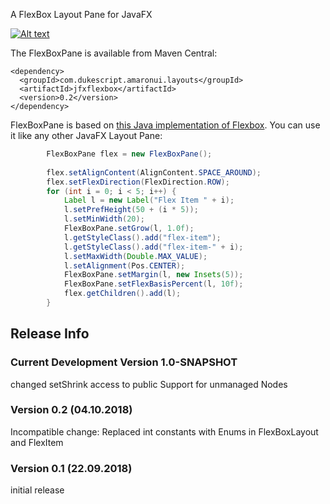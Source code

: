 A FlexBox Layout Pane for JavaFX

[![Alt text](https://img.youtube.com/vi/MvQlvCnqSRA/0.jpg)](https://www.youtube.com/watch?v=MvQlvCnqSRA)

The FlexBoxPane is available from Maven Central:

    <dependency>
      <groupId>com.dukescript.amaronui.layouts</groupId>
      <artifactId>jfxflexbox</artifactId>
      <version>0.2</version>
    </dependency>

FlexBoxPane is based on [this Java implementation of Flexbox](https://github.com/AmaronUI/amaronui-layouts/tree/master/flexbox).
You can use it like any other JavaFX Layout Pane:

```java
        FlexBoxPane flex = new FlexBoxPane();
        
        flex.setAlignContent(AlignContent.SPACE_AROUND);
        flex.setFlexDirection(FlexDirection.ROW);
        for (int i = 0; i < 5; i++) {
            Label l = new Label("Flex Item " + i);
            l.setPrefHeight(50 + (i * 5));
            l.setMinWidth(20);
            FlexBoxPane.setGrow(l, 1.0f);
            l.getStyleClass().add("flex-item");
            l.getStyleClass().add("flex-item-" + i);
            l.setMaxWidth(Double.MAX_VALUE);
            l.setAlignment(Pos.CENTER);
            FlexBoxPane.setMargin(l, new Insets(5));
            FlexBoxPane.setFlexBasisPercent(l, 10f);
            flex.getChildren().add(l);
        }
```

## Release Info


### Current Development Version 1.0-SNAPSHOT

changed setShrink access to public
Support for unmanaged Nodes

### Version 0.2 (04.10.2018)

Incompatible change: Replaced int constants with Enums in FlexBoxLayout and FlexItem

### Version 0.1 (22.09.2018)

initial release


